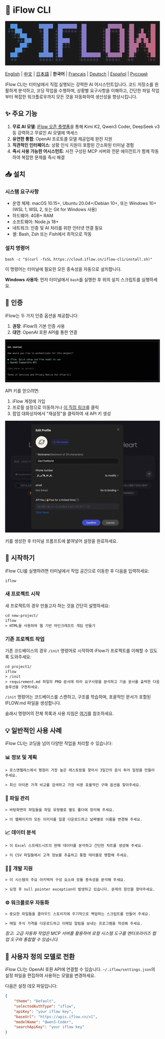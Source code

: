 # 🤖 iFlow CLI
![iFlow CLI Screenshot](./assets/iflow-cli.jpg)

[English](README.md) | [中文](README_CN.md) | [日本語](README_JA.md) | **한국어** | [Français](README_FR.md) | [Deutsch](README_DE.md) | [Español](README_ES.md) | [Русский](README_RU.md)

iFlow CLI는 터미널에서 직접 실행되는 강력한 AI 어시스턴트입니다. 코드 저장소를 원활하게 분석하고, 코딩 작업을 수행하며, 상황별 요구사항을 이해하고, 간단한 파일 작업부터 복잡한 워크플로우까지 모든 것을 자동화하여 생산성을 향상시킵니다.

## ✨ 주요 기능

1. **무료 AI 모델**: [iFlow 오픈 플랫폼](https://docs.iflow.cn/en/docs)을 통해 Kimi K2, Qwen3 Coder, DeepSeek v3 등 강력하고 무료인 AI 모델에 액세스
2. **유연한 통합**: OpenAI 프로토콜 모델 제공업체 완전 지원
3. **직관적인 인터페이스**: 상황 인식 지원이 포함된 간소화된 터미널 경험
4. **즉시 사용 가능한 어시스턴트**: 사전 구성된 MCP 서버와 전문 에이전트가 함께 작동하여 복잡한 문제를 즉시 해결

## 📥 설치

### 시스템 요구사항
- 운영 체제: macOS 10.15+, Ubuntu 20.04+/Debian 10+, 또는 Windows 10+ (WSL 1, WSL 2, 또는 Git for Windows 사용)
- 하드웨어: 4GB+ RAM
- 소프트웨어: Node.js 18+
- 네트워크: 인증 및 AI 처리를 위한 인터넷 연결 필요
- 셸: Bash, Zsh 또는 Fish에서 최적으로 작동

### 설치 명령어
```shell
bash -c "$(curl -fsSL https://cloud.iflow.cn/iflow-cli/install.sh)"
```

이 명령어는 터미널에 필요한 모든 종속성을 자동으로 설치합니다.

**Windows 사용자**: 먼저 터미널에서 `bash`를 실행한 후 위의 설치 스크립트를 실행하세요.

## 🔑 인증

iFlow는 두 가지 인증 옵션을 제공합니다:

1. **권장**: iFlow의 기본 인증 사용
2. **대안**: OpenAI 호환 API를 통한 연결

![iFlow CLI Login](./assets/login.jpg)

API 키를 얻으려면:
1. iFlow 계정에 가입
2. 프로필 설정으로 이동하거나 [이 직접 링크](https://iflow.cn/?open=setting)를 클릭
3. 팝업 대화상자에서 "재설정"을 클릭하여 새 API 키 생성

![iFlow Profile Settings](./assets/profile-settings.jpg)

키를 생성한 후 터미널 프롬프트에 붙여넣어 설정을 완료하세요.

## 🚀 시작하기

iFlow CLI를 실행하려면 터미널에서 작업 공간으로 이동한 후 다음을 입력하세요:

```shell
iflow
```

### 새 프로젝트 시작

새 프로젝트의 경우 만들고자 하는 것을 간단히 설명하세요:

```shell
cd new-project/
iflow
> HTML을 사용하여 웹 기반 마인크래프트 게임 만들기
```

### 기존 프로젝트 작업

기존 코드베이스의 경우 `/init` 명령어로 시작하여 iFlow가 프로젝트를 이해할 수 있도록 도와주세요:

```shell
cd project1/
iflow
> /init
> requirement.md 파일의 PRD 문서에 따라 요구사항을 분석하고 기술 문서를 출력한 다음 솔루션을 구현하세요.
```

`/init` 명령어는 코드베이스를 스캔하고, 구조를 학습하며, 포괄적인 문서가 포함된 IFLOW.md 파일을 생성합니다.

슬래시 명령어의 전체 목록과 사용 지침은 [여기](./i18/en/commands.md)를 참조하세요.

## 💡 일반적인 사용 사례

iFlow CLI는 코딩을 넘어 다양한 작업을 처리할 수 있습니다:

### 📊 정보 및 계획

```text
> 로스앤젤레스에서 평점이 가장 높은 레스토랑을 찾아서 3일간의 음식 투어 일정을 만들어 주세요.
```

```text
> 최신 아이폰 가격 비교를 검색하고 가장 비용 효율적인 구매 옵션을 찾아주세요.
```

### 📁 파일 관리

```text
> 바탕화면의 파일들을 파일 유형별로 별도 폴더에 정리해 주세요.
```

```text
> 이 웹페이지의 모든 이미지를 일괄 다운로드하고 날짜별로 이름을 변경해 주세요.
```

### 📈 데이터 분석

```text
> 이 Excel 스프레드시트의 판매 데이터를 분석하고 간단한 차트를 생성해 주세요.
```

```text
> 이 CSV 파일들에서 고객 정보를 추출하고 통합 테이블로 병합해 주세요.
```

### 👨‍💻 개발 지원

```text
> 이 시스템의 주요 아키텍처 구성 요소와 모듈 종속성을 분석해 주세요.
```

```text
> 요청 후 null pointer exception이 발생하고 있습니다. 문제의 원인을 찾아주세요.
```

### ⚙️ 워크플로우 자동화

```text
> 중요한 파일들을 클라우드 스토리지에 주기적으로 백업하는 스크립트를 만들어 주세요.
```

```text
> 매일 주식 가격을 다운로드하고 이메일 알림을 보내는 프로그램을 작성해 주세요.
```

*참고: 고급 자동화 작업은 MCP 서버를 활용하여 로컬 시스템 도구를 엔터프라이즈 협업 도구와 통합할 수 있습니다.*

## 🔧 사용자 정의 모델로 전환

iFlow CLI는 OpenAI 호환 API에 연결할 수 있습니다. `~/.iflow/settings.json`의 설정 파일을 편집하여 사용하는 모델을 변경하세요.

다음은 설정 데모 파일입니다:
```json
{
    "theme": "Default",
    "selectedAuthType": "iflow",
    "apiKey": "your iflow key",
    "baseUrl": "https://apis.iflow.cn/v1",
    "modelName": "Qwen3-Coder",
    "searchApiKey": "your iflow key"
}
```